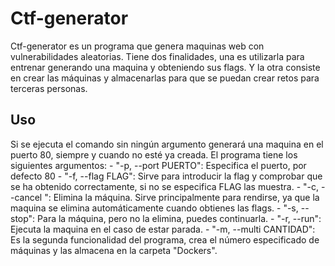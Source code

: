 # Ctf-generator

Ctf-generator es un programa que genera maquinas web con vulnerabilidades aleatorias. Tiene dos finalidades, una es utilizarla para entrenar generando una maquina y obteniendo sus flags. Y la otra consiste en crear las máquinas y almacenarlas para que se puedan crear retos para terceras personas.

## Uso

Si se ejecuta el comando sin ningún argumento generará una maquina en el puerto 80, siempre y cuando no esté ya creada. El programa tiene los siguientes argumentos:
    - "-p, --port PUERTO": Especifica el puerto, por defecto 80 
    - "-f, --flag FLAG": Sirve para introducir la flag y comprobar que se ha obtenido correctamente, si no se especifica FLAG las muestra.
    - "-c, --cancel ": Elimina la máquina. Sirve principalmente para rendirse, ya que la maquina se elimina automáticamente cuando obtienes las flags.
    - "-s, --stop": Para la máquina, pero no la elimina, puedes continuarla.
    - "-r, --run": Ejecuta la maquina en el caso de estar parada.
    - "-m, --multi CANTIDAD": Es la segunda funcionalidad del programa, crea el número especificado de máquinas y las almacena en la carpeta "Dockers". 